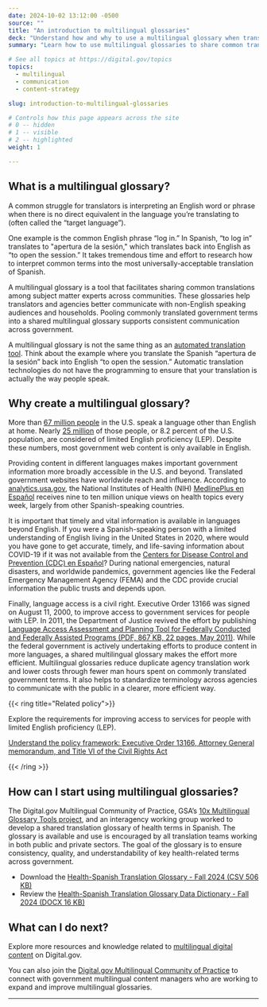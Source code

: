 ```yaml
---
date: 2024-10-02 13:12:00 -0500
source: ""
title: "An introduction to multilingual glossaries"
deck: "Understand how and why to use a multilingual glossary when translating content"
summary: "Learn how to use multilingual glossaries to share common translations and contribute to consistent communication across government."

# See all topics at https://digital.gov/topics
topics:
  - multilingual
  - communication
  - content-strategy

slug: introduction-to-multilingual-glossaries

# Controls how this page appears across the site
# 0 -- hidden
# 1 -- visible
# 2 -- highlighted
weight: 1

---
```


## What is a multilingual glossary?

A common struggle for translators is interpreting an English word or phrase when there is no direct equivalent in the language you’re translating to (often called the “target language”). 

One example is the common English phrase “log in.” In Spanish, “to log in” translates to "apertura de la sesión," which translates back into English as “to open the session.” It takes tremendous time and effort to research how to interpret common terms into the most universally-acceptable translation of Spanish.

A multilingual glossary is a tool that facilitates sharing common translations among subject matter experts across communities. These glossaries help translators and agencies better communicate with non-English speaking audiences and households. Pooling commonly translated government terms into a shared multilingual glossary supports consistent communication across government. 

A multilingual glossary is not the same thing as an [automated translation tool](https://digital.gov/resources/introduction-to-translation-technology/). Think about the example where you translate the Spanish “apertura de la sesión” back into English “to open the session.” Automatic translation technologies do not have the programming to ensure that your translation is actually the way people speak. 

## Why create a multilingual glossary?

More than [67 million people](https://www.census.gov/library/stories/2022/12/languages-we-speak-in-united-states.html) in the U.S. speak a language other than English at home. Nearly [25 million](https://www.census.gov/acs/www/about/why-we-ask-each-question/language/) of those people, or 8.2 percent of the U.S. population, are considered of limited English proficiency (LEP). Despite these numbers, most government web content is only available in English.

Providing content in different languages makes important government information more broadly accessible in the U.S. and beyond. Translated government websites have worldwide reach and influence. According to [analytics.usa.gov](https://analytics.usa.gov), the National Institutes of Health (NIH) [MedlinePlus en Español](https://medlineplus.gov/spanish/) receives nine to ten million unique views on health topics every week, largely from other Spanish-speaking countries.

It is important that timely and vital information is available in languages beyond English. If you were a  Spanish-speaking person with a limited understanding of English living in the United States in 2020, where would you have gone to get accurate, timely, and life-saving information about COVID-19 if it was not available from the [Centers for Disease Control and Prevention (CDC) en Español](https://www.cdc.gov/spanish/)? During national emergencies, natural disasters, and worldwide pandemics, government agencies like the Federal Emergency Management Agency (FEMA) and the CDC provide crucial information the public trusts and depends upon. 

Finally, language access is a civil right. Executive Order 13166 was signed on August 11, 2000, to improve access to government services for people with LEP. In 2011, the Department of Justice revived the effort by publishing [Language Access Assessment and Planning Tool for Federally Conducted and Federally Assisted Programs (PDF, 867 KB, 22 pages, May 2011)](https://www.lep.gov/sites/lep/files/resources/2011_Language_Access_Assessment_and_Planning_Tool.pdf). While the federal government is actively undertaking efforts to produce content in more languages, a shared multilingual glossary makes the effort more efficient. Multilingual glossaries reduce duplicate agency translation work and lower costs through fewer man hours spent on commonly translated government terms.  It also helps to standardize terminology across agencies to communicate with the public in a clearer, more efficient way.

{{< ring title="Related policy">}}

Explore the requirements for improving access to services for people with limited English proficiency (LEP).

[Understand the policy framework: Executive Order 13166, Attorney General memorandum, and Title VI of the Civil Rights Act
](https://digital.gov/resources/requirements-for-improving-access-to-services-for-people-with-limited-english-proficiency-lep/)

{{< /ring >}}

## How can I start using multilingual glossaries?

The Digital.gov Multilingual Community of Practice, GSA’s [10x Multilingual Glossary Tools project](https://10x.gsa.gov/news/multilingual-glossary-tool/), and an interagency working group worked to develop a shared translation glossary of health terms in Spanish. The glossary is available and use is encouraged by all translation teams working in both public and private sectors. The goal of the glossary is to ensure consistency, quality, and understandability of key health-related terms across government. 

* Download the [Health-Spanish Translation Glossary - Fall 2024 (CSV 506 KB)](https://s3.amazonaws.com/digitalgov/static/multilingual-glossary-tool-fall-2024.csv)
* Review the [Health-Spanish Translation Glossary Data Dictionary - Fall 2024 (DOCX 16 KB)](https://s3.amazonaws.com/digitalgov/static/data-dictionary-multilingual-glossary-health-fall-2024.docx)

## What can I do next?

Explore more resources and knowledge related to [multilingual digital content](https://digital.gov/topics/multilingual/) on Digital.gov.

You can also join the [Digital.gov Multilingual Community of Practice](https://digital.gov/communities/multilingual/) to connect with government multilingual content managers who are working to expand and improve multilingual glossaries.

---